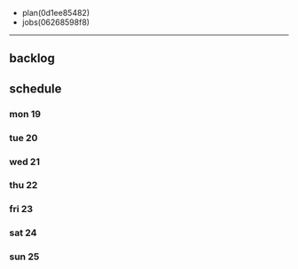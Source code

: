 
- plan(0d1ee85482)
- jobs(06268598f8)
---

## backlog

## schedule
### mon 19
### tue 20
### wed 21
### thu 22
### fri 23
### sat 24
### sun 25




